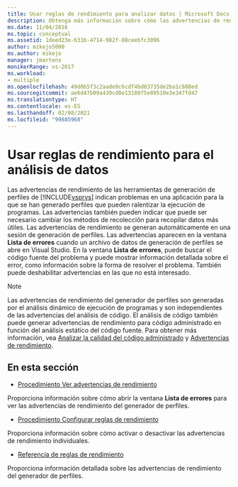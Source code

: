 ```yaml
---
title: Usar reglas de rendimiento para analizar datos | Microsoft Docs
description: Obtenga más información sobre cómo las advertencias de rendimiento de las Herramientas de generación de perfiles de Visual Studio indican problemas en una aplicación para la que se han generado perfiles; dichos problemas pueden ralentizar la ejecución de programas.
ms.date: 11/04/2016
ms.topic: conceptual
ms.assetid: 1deed23e-b31b-4714-982f-08ceebfc3096
author: mikejo5000
ms.author: mikejo
manager: jmartens
monikerRange: vs-2017
ms.workload:
- multiple
ms.openlocfilehash: 49d0b5f3c2aade0c6cdf4bd83735de2ba1c888ed
ms.sourcegitcommit: ae6d47b09a439cd0e13180f5e89510e3e347fd47
ms.translationtype: HT
ms.contentlocale: es-ES
ms.lasthandoff: 02/08/2021
ms.locfileid: "99885968"
---
```

# <a name="use-performance-rules-to-analyze-data"></a>Usar reglas de rendimiento para el análisis de datos
Las advertencias de rendimiento de las herramientas de generación de perfiles de [!INCLUDE[vsprvs](../code-quality/includes/vsprvs_md.md)] indican problemas en una aplicación para la que se han generado perfiles que pueden ralentizar la ejecución de programas. Las advertencias también pueden indicar que puede ser necesario cambiar los métodos de recolección para recopilar datos más útiles. Las advertencias de rendimiento se generan automáticamente en una sesión de generación de perfiles. Las advertencias aparecen en la ventana **Lista de errores** cuando un archivo de datos de generación de perfiles se abre en Visual Studio. En la ventana **Lista de errores**, puede buscar el código fuente del problema y puede mostrar información detallada sobre el error, como información sobre la forma de resolver el problema. También puede deshabilitar advertencias en las que no está interesado.

> [!NOTE]
> Las advertencias de rendimiento del generador de perfiles son generadas por el análisis dinámico de ejecución de programas y son independientes de las advertencias del análisis de código. El análisis de código también puede generar advertencias de rendimiento para código administrado en función del análisis estático del código fuente. Para obtener más información, vea [Analizar la calidad del código administrado](../code-quality/code-analysis-for-managed-code-overview.md) y [Advertencias de rendimiento](/dotnet/fundamentals/code-analysis/quality-rules/performance-warnings).

## <a name="in-this-section"></a>En esta sección
- [Procedimiento Ver advertencias de rendimiento](../profiling/how-to-view-performance-warnings.md)

 Proporciona información sobre cómo abrir la ventana **Lista de errores** para ver las advertencias de rendimiento del generador de perfiles.

- [Procedimiento Configurar reglas de rendimiento](../profiling/how-to-configure-performance-rules.md)

 Proporciona información sobre cómo activar o desactivar las advertencias de rendimiento individuales.

- [Referencia de reglas de rendimiento](../profiling/performance-rules-reference.md)

 Proporciona información detallada sobre las advertencias de rendimiento del generador de perfiles.
